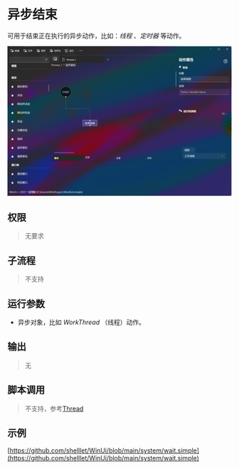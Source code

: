 # 异步结束
可用于结束正在执行的异步动作，比如：*线程* 、*定时器* 等动作。

![WorkExit](./images/03.png ':size=90%')

## 权限
> 无要求
## 子流程

> 不支持

## 运行参数

* 异步对象，比如 *WorkThread* （线程）动作。

## 输出

>    无


## 脚本调用
> 不支持，参考[Thread](./types/Thread.md)

## 示例

[https://github.com/shelllet/WinUi/blob/main/system/wait.simple](https://github.com/shelllet/WinUi/blob/main/system/wait.simple)

